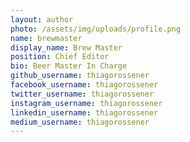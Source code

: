 ```yaml
---
layout: author
photo: /assets/img/uploads/profile.png
name: brewmaster
display_name: Brew Master
position: Chief Editor
bio: Beer Master In Charge
github_username: thiagorossener
facebook_username: thiagorossener
twitter_username: thiagorossener
instagram_username: thiagorossener
linkedin_username: thiagorossener
medium_username: thiagorossener
---
```


